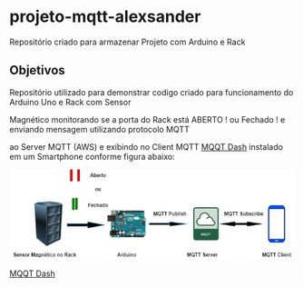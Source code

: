 # projeto-mqtt-alexsander
Repositório criado para armazenar Projeto com Arduino e Rack
## Objetivos

Repositório utilizado para demonstrar codigo criado para funcionamento do Arduino Uno e Rack com Sensor 

Magnético monitorando se a porta do Rack está ABERTO ! ou Fechado ! e enviando mensagem utilizando protocolo MQTT

ao Server MQTT (AWS) e exibindo no Client MQTT <a href="www.google.com" target="_blank">MQQT Dash</a> instalado em um Smartphone conforme figura abaixo:

<img src="./Image1.jpg">

<a href="www.google.com" target="_blank">MQQT Dash</a>
